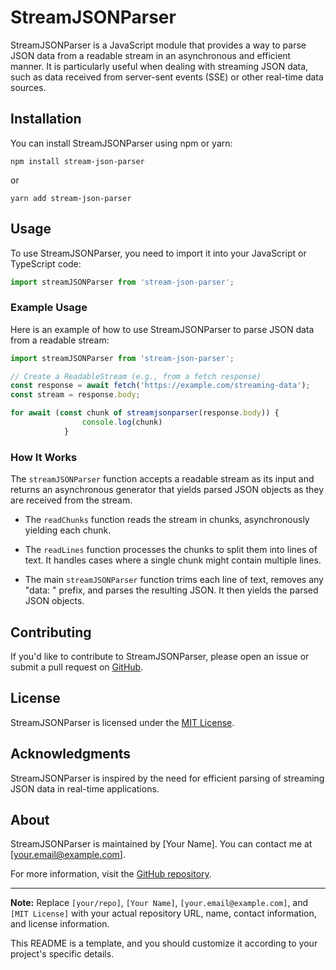 # StreamJSONParser

StreamJSONParser is a JavaScript module that provides a way to parse JSON data from a readable stream in an asynchronous and efficient manner. It is particularly useful when dealing with streaming JSON data, such as data received from server-sent events (SSE) or other real-time data sources.

## Installation

You can install StreamJSONParser using npm or yarn:

```shell
npm install stream-json-parser
```

or

```shell
yarn add stream-json-parser
```

## Usage

To use StreamJSONParser, you need to import it into your JavaScript or TypeScript code:

```javascript
import streamJSONParser from 'stream-json-parser';
```

### Example Usage

Here is an example of how to use StreamJSONParser to parse JSON data from a readable stream:

```javascript
import streamJSONParser from 'stream-json-parser';

// Create a ReadableStream (e.g., from a fetch response)
const response = await fetch('https://example.com/streaming-data');
const stream = response.body;

for await (const chunk of streamjsonparser(response.body)) {
                console.log(chunk)
            }
```

### How It Works

The `streamJSONParser` function accepts a readable stream as its input and returns an asynchronous generator that yields parsed JSON objects as they are received from the stream.

- The `readChunks` function reads the stream in chunks, asynchronously yielding each chunk.

- The `readLines` function processes the chunks to split them into lines of text. It handles cases where a single chunk might contain multiple lines.

- The main `streamJSONParser` function trims each line of text, removes any "data: " prefix, and parses the resulting JSON. It then yields the parsed JSON objects.

## Contributing

If you'd like to contribute to StreamJSONParser, please open an issue or submit a pull request on [GitHub](https://github.com/your/repo).

## License

StreamJSONParser is licensed under the [MIT License](LICENSE).

## Acknowledgments

StreamJSONParser is inspired by the need for efficient parsing of streaming JSON data in real-time applications.

## About

StreamJSONParser is maintained by [Your Name]. You can contact me at [your.email@example.com].

For more information, visit the [GitHub repository](https://github.com/your/repo).

---

**Note:** Replace `[your/repo]`, `[Your Name]`, `[your.email@example.com]`, and `[MIT License]` with your actual repository URL, name, contact information, and license information.

This README is a template, and you should customize it according to your project's specific details.